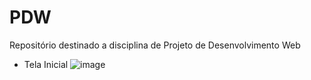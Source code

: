 # PDW
Repositório destinado a disciplina de Projeto de Desenvolvimento Web

* Tela Inicial
![image](https://user-images.githubusercontent.com/73426079/195737453-cdef6012-a49b-4f49-9193-a77bc2cd6fa6.png)
